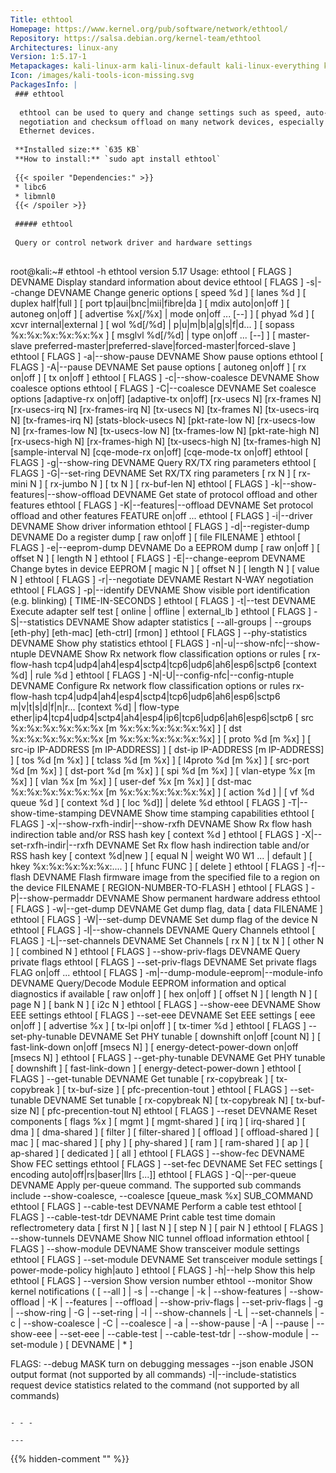 ```yaml
---
Title: ethtool
Homepage: https://www.kernel.org/pub/software/network/ethtool/
Repository: https://salsa.debian.org/kernel-team/ethtool
Architectures: linux-any
Version: 1:5.17-1
Metapackages: kali-linux-arm kali-linux-default kali-linux-everything kali-linux-headless kali-linux-large kali-linux-nethunter kali-tools-802-11 kali-tools-exploitation kali-tools-sniffing-spoofing kali-tools-social-engineering kali-tools-top10 kali-tools-wireless 
Icon: /images/kali-tools-icon-missing.svg
PackagesInfo: |
 ### ethtool
 
  ethtool can be used to query and change settings such as speed, auto-
  negotiation and checksum offload on many network devices, especially
  Ethernet devices.
 
 **Installed size:** `635 KB`  
 **How to install:** `sudo apt install ethtool`  
 
 {{< spoiler "Dependencies:" >}}
 * libc6 
 * libmnl0 
 {{< /spoiler >}}
 
 ##### ethtool
 
 Query or control network driver and hardware settings
 
 ```
 root@kali:~# ethtool -h
 ethtool version 5.17
 Usage:
         ethtool [ FLAGS ]  DEVNAME	Display standard information about device
         ethtool [ FLAGS ] -s|--change DEVNAME	Change generic options
 		[ speed %d ]
 		[ lanes %d ]
 		[ duplex half|full ]
 		[ port tp|aui|bnc|mii|fibre|da ]
 		[ mdix auto|on|off ]
 		[ autoneg on|off ]
 		[ advertise %x[/%x] | mode on|off ... [--] ]
 		[ phyad %d ]
 		[ xcvr internal|external ]
 		[ wol %d[/%d] | p|u|m|b|a|g|s|f|d... ]
 		[ sopass %x:%x:%x:%x:%x:%x ]
 		[ msglvl %d[/%d] | type on|off ... [--] ]
 		[ master-slave preferred-master|preferred-slave|forced-master|forced-slave ]
         ethtool [ FLAGS ] -a|--show-pause DEVNAME	Show pause options
         ethtool [ FLAGS ] -A|--pause DEVNAME	Set pause options
 		[ autoneg on|off ]
 		[ rx on|off ]
 		[ tx on|off ]
         ethtool [ FLAGS ] -c|--show-coalesce DEVNAME	Show coalesce options
         ethtool [ FLAGS ] -C|--coalesce DEVNAME	Set coalesce options
 		[adaptive-rx on|off]
 		[adaptive-tx on|off]
 		[rx-usecs N]
 		[rx-frames N]
 		[rx-usecs-irq N]
 		[rx-frames-irq N]
 		[tx-usecs N]
 		[tx-frames N]
 		[tx-usecs-irq N]
 		[tx-frames-irq N]
 		[stats-block-usecs N]
 		[pkt-rate-low N]
 		[rx-usecs-low N]
 		[rx-frames-low N]
 		[tx-usecs-low N]
 		[tx-frames-low N]
 		[pkt-rate-high N]
 		[rx-usecs-high N]
 		[rx-frames-high N]
 		[tx-usecs-high N]
 		[tx-frames-high N]
 		[sample-interval N]
 		[cqe-mode-rx on|off]
 		[cqe-mode-tx on|off]
         ethtool [ FLAGS ] -g|--show-ring DEVNAME	Query RX/TX ring parameters
         ethtool [ FLAGS ] -G|--set-ring DEVNAME	Set RX/TX ring parameters
 		[ rx N ]
 		[ rx-mini N ]
 		[ rx-jumbo N ]
 		[ tx N ]
              [ rx-buf-len N]
         ethtool [ FLAGS ] -k|--show-features|--show-offload DEVNAME	Get state of protocol offload and other features
         ethtool [ FLAGS ] -K|--features|--offload DEVNAME	Set protocol offload and other features
 		FEATURE on|off ...
         ethtool [ FLAGS ] -i|--driver DEVNAME	Show driver information
         ethtool [ FLAGS ] -d|--register-dump DEVNAME	Do a register dump
 		[ raw on|off ]
 		[ file FILENAME ]
         ethtool [ FLAGS ] -e|--eeprom-dump DEVNAME	Do a EEPROM dump
 		[ raw on|off ]
 		[ offset N ]
 		[ length N ]
         ethtool [ FLAGS ] -E|--change-eeprom DEVNAME	Change bytes in device EEPROM
 		[ magic N ]
 		[ offset N ]
 		[ length N ]
 		[ value N ]
         ethtool [ FLAGS ] -r|--negotiate DEVNAME	Restart N-WAY negotiation
         ethtool [ FLAGS ] -p|--identify DEVNAME	Show visible port identification (e.g. blinking)
                [ TIME-IN-SECONDS ]
         ethtool [ FLAGS ] -t|--test DEVNAME	Execute adapter self test
                [ online | offline | external_lb ]
         ethtool [ FLAGS ] -S|--statistics DEVNAME	Show adapter statistics
                [ --all-groups | --groups [eth-phy] [eth-mac] [eth-ctrl] [rmon] ]
         ethtool [ FLAGS ] --phy-statistics DEVNAME	Show phy statistics
         ethtool [ FLAGS ] -n|-u|--show-nfc|--show-ntuple DEVNAME	Show Rx network flow classification options or rules
 		[ rx-flow-hash tcp4|udp4|ah4|esp4|sctp4|tcp6|udp6|ah6|esp6|sctp6 [context %d] |
 		  rule %d ]
         ethtool [ FLAGS ] -N|-U|--config-nfc|--config-ntuple DEVNAME	Configure Rx network flow classification options or rules
 		rx-flow-hash tcp4|udp4|ah4|esp4|sctp4|tcp6|udp6|ah6|esp6|sctp6 m|v|t|s|d|f|n|r... [context %d] |
 		flow-type ether|ip4|tcp4|udp4|sctp4|ah4|esp4|ip6|tcp6|udp6|ah6|esp6|sctp6
 			[ src %x:%x:%x:%x:%x:%x [m %x:%x:%x:%x:%x:%x] ]
 			[ dst %x:%x:%x:%x:%x:%x [m %x:%x:%x:%x:%x:%x] ]
 			[ proto %d [m %x] ]
 			[ src-ip IP-ADDRESS [m IP-ADDRESS] ]
 			[ dst-ip IP-ADDRESS [m IP-ADDRESS] ]
 			[ tos %d [m %x] ]
 			[ tclass %d [m %x] ]
 			[ l4proto %d [m %x] ]
 			[ src-port %d [m %x] ]
 			[ dst-port %d [m %x] ]
 			[ spi %d [m %x] ]
 			[ vlan-etype %x [m %x] ]
 			[ vlan %x [m %x] ]
 			[ user-def %x [m %x] ]
 			[ dst-mac %x:%x:%x:%x:%x:%x [m %x:%x:%x:%x:%x:%x] ]
 			[ action %d ] | [ vf %d queue %d ]
 			[ context %d ]
 			[ loc %d]] |
 		delete %d
         ethtool [ FLAGS ] -T|--show-time-stamping DEVNAME	Show time stamping capabilities
         ethtool [ FLAGS ] -x|--show-rxfh-indir|--show-rxfh DEVNAME	Show Rx flow hash indirection table and/or RSS hash key
 		[ context %d ]
         ethtool [ FLAGS ] -X|--set-rxfh-indir|--rxfh DEVNAME	Set Rx flow hash indirection table and/or RSS hash key
 		[ context %d|new ]
 		[ equal N | weight W0 W1 ... | default ]
 		[ hkey %x:%x:%x:%x:%x:.... ]
 		[ hfunc FUNC ]
 		[ delete ]
         ethtool [ FLAGS ] -f|--flash DEVNAME	Flash firmware image from the specified file to a region on the device
                FILENAME [ REGION-NUMBER-TO-FLASH ]
         ethtool [ FLAGS ] -P|--show-permaddr DEVNAME	Show permanent hardware address
         ethtool [ FLAGS ] -w|--get-dump DEVNAME	Get dump flag, data
 		[ data FILENAME ]
         ethtool [ FLAGS ] -W|--set-dump DEVNAME	Set dump flag of the device
 		N
         ethtool [ FLAGS ] -l|--show-channels DEVNAME	Query Channels
         ethtool [ FLAGS ] -L|--set-channels DEVNAME	Set Channels
                [ rx N ]
                [ tx N ]
                [ other N ]
                [ combined N ]
         ethtool [ FLAGS ] --show-priv-flags DEVNAME	Query private flags
         ethtool [ FLAGS ] --set-priv-flags DEVNAME	Set private flags
 		FLAG on|off ...
         ethtool [ FLAGS ] -m|--dump-module-eeprom|--module-info DEVNAME	Query/Decode Module EEPROM information and optical diagnostics if available
 		[ raw on|off ]
 		[ hex on|off ]
 		[ offset N ]
 		[ length N ]
 		[ page N ]
 		[ bank N ]
 		[ i2c N ]
         ethtool [ FLAGS ] --show-eee DEVNAME	Show EEE settings
         ethtool [ FLAGS ] --set-eee DEVNAME	Set EEE settings
 		[ eee on|off ]
 		[ advertise %x ]
 		[ tx-lpi on|off ]
 		[ tx-timer %d ]
         ethtool [ FLAGS ] --set-phy-tunable DEVNAME	Set PHY tunable
 		[ downshift on|off [count N] ]
 		[ fast-link-down on|off [msecs N] ]
 		[ energy-detect-power-down on|off [msecs N] ]
         ethtool [ FLAGS ] --get-phy-tunable DEVNAME	Get PHY tunable
 		[ downshift ]
 		[ fast-link-down ]
 		[ energy-detect-power-down ]
         ethtool [ FLAGS ] --get-tunable DEVNAME	Get tunable
 		[ rx-copybreak ]
 		[ tx-copybreak ]
 		[ tx-buf-size ]
 		[ pfc-precention-tout ]
         ethtool [ FLAGS ] --set-tunable DEVNAME	Set tunable
 		[ rx-copybreak N]
 		[ tx-copybreak N]
 		[ tx-buf-size N]
 		[ pfc-precention-tout N]
         ethtool [ FLAGS ] --reset DEVNAME	Reset components
 		[ flags %x ]
 		[ mgmt ]
 		[ mgmt-shared ]
 		[ irq ]
 		[ irq-shared ]
 		[ dma ]
 		[ dma-shared ]
 		[ filter ]
 		[ filter-shared ]
 		[ offload ]
 		[ offload-shared ]
 		[ mac ]
 		[ mac-shared ]
 		[ phy ]
 		[ phy-shared ]
 		[ ram ]
 		[ ram-shared ]
 		[ ap ]
 		[ ap-shared ]
 		[ dedicated ]
 		[ all ]
         ethtool [ FLAGS ] --show-fec DEVNAME	Show FEC settings
         ethtool [ FLAGS ] --set-fec DEVNAME	Set FEC settings
 		[ encoding auto|off|rs|baser|llrs [...]]
         ethtool [ FLAGS ] -Q|--per-queue DEVNAME	Apply per-queue command. 
 The supported sub commands include --show-coalesce, --coalesce             [queue_mask %x] SUB_COMMAND
         ethtool [ FLAGS ] --cable-test DEVNAME	Perform a cable test
         ethtool [ FLAGS ] --cable-test-tdr DEVNAME	Print cable test time domain reflectrometery data
 		[ first N ]
 		[ last N ]
 		[ step N ]
 		[ pair N ]
         ethtool [ FLAGS ] --show-tunnels DEVNAME	Show NIC tunnel offload information
         ethtool [ FLAGS ] --show-module DEVNAME	Show transceiver module settings
         ethtool [ FLAGS ] --set-module DEVNAME	Set transceiver module settings
 		[ power-mode-policy high|auto ]
         ethtool [ FLAGS ] -h|--help 		Show this help
         ethtool [ FLAGS ] --version 		Show version number
         ethtool --monitor               Show kernel notifications
                 ( [ --all ]
                   | -s | --change
                   | -k | --show-features | --show-offload | -K | --features | --offload
                   | --show-priv-flags | --set-priv-flags
                   | -g | --show-ring | -G | --set-ring
                   | -l | --show-channels | -L | --set-channels
                   | -c | --show-coalesce | -C | --coalesce
                   | -a | --show-pause | -A | --pause
                   | --show-eee | --set-eee
                   | --cable-test
                   | --cable-test-tdr
                   | --show-module | --set-module )
                 [ DEVNAME | * ]
 
 FLAGS:
 	--debug MASK	turn on debugging messages
 	--json		enable JSON output format (not supported by all commands)
 	-I|--include-statistics		request device statistics related to the command (not supported by all commands)
 ```
 
 - - -
 
---
```

{{% hidden-comment "<!--Do not edit anything above this line-->" %}}
